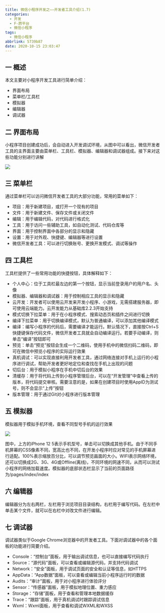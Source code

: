 ```yaml
---
title: 微信小程序开发之——开发者工具介绍(1.7)
categories:
  - 开发
  - F-跨平台
  - 微信小程序
tags:
  - 微信小程序
abbrlink: 5739b87
date: 2020-10-15 23:03:47
---
```

## 一 概述

本文主要对小程序开发工具进行简单介绍：

* 界面布局
* 菜单栏/工具栏
* 模拟器
* 编辑器
* 调试器

<!--more-->

## 二 界面布局

小程序项目创建成功后，会自动进入开发调试环境，从图中可以看出，微信开发者工具的主界面主要由菜单栏、工具栏、模拟器、编辑器和调试器组成。接下来对这些功能分别进行讲解

![][1]

## 三 菜单栏

通过菜单栏可以访问微信开发者工具的大部分功能，常用的菜单如下：

* 项目：用于新建项目，或打开一个现有的项目
* 文件：用于新建文件、保存文件或关闭文件
* 编辑：用于编辑代码，对代码进行格式化
* 工具：用于访问一些辅助工具，如自动化测试、代码仓库等
* 界面：用于控制界面中各部分的显示和隐藏
* 设置：用于对外观、快捷键、编辑器等进行设置
* 微信开发者工具：可以进行切换账号、更换开发模式、调试等操作

## 四 工具栏

工具栏提供了一些常用功能的快捷按钮，具体解释如下：

* 个人中心：位于工具栏最左边的第一个按钮，显示当前登录用户的用户名、头像
* 模拟器、编辑器和调试器：用于控制相应工具的显示和隐藏
* 云开发：开发者可以使用云开发来开发小程序、小游戏，无需搭建服务器，即可使用云端能力。云开发能力从基础库2.2.3开始支持
* 模式切换下拉菜单：用于在小程序模式、搜索动态页和插件之间进行切换
* 编译下拉菜单：用于切换编译模式，默认为普通编译，可以添加其他编译模式
* 编译：编写小程序的代码后，需要编译才能运行。默认情况下，直接按Ctrl+S快捷键保存代码文件，微信开发者工具就会自动编译运行。若要手动编译，则单击“编译”按钮即可
* 预览：单击“预览”按钮会生成一个二维码，使用手机中的微信扫码二维码，即可在微信中预览小程序的实际运行效果
* 真机调试：可以实现直接利用开发者工具，通过网络连接对手机上运行的小程序进行调试，帮助开发者更好地定位和查找在手机上出现的问题
* 切后台：用于模拟小程序在手机中切后台的效果
* 清缓存：用于将代码上传到小程序管理后台，可以在“开发管理”中查看上传的版本，将代码提交审核。需要注意的是，如果在创建项目时使用AppID为测试号，则不会显示“上传”按钮
* 版本管理：用于通过Git对小程序进行版本管理

## 五 模拟器

模拟器用于模拟手机环境，查看不同型号手机的运行效果

![][2]

图中，上方的iPhone 12 5表示手机型号，单击可以切换成其他手机。由于不同手机屏幕的CSS像素不同，宽高比也不同，在开发小程序时应对常见的手机屏幕进行适配。100%表示缩放百分比，可以调节预览画面的大小。WIFI表示网络环境，还可以切换成2G、3G、4G或Offline(离线)，不同环境的网速不同，从而可以测试小程序的网络加载速度。模拟器的底部状态栏显示了当前的页面路径为/pages/index/index

## 六 编辑器

编辑器分为左右两栏，左栏用于浏览项目目录结构，右栏用于编写代码。在左栏中单击某个文件，就可以在右栏中对改文件进行编辑。

## 七 调试器

调试器类似于Google Chrome浏览器中的开发者工具。下面对调试器中的各个面板的功能进行简要介绍。

* Console：“控制台”面板，用于输出调试信息，也可以直接编写代码执行
* Source：“源代码”面板，可以查看或编辑源代码，并支持代码调试
* Network：“安全”面板，用于调试页面的安全和认证等信息，如HTTPS
* AppData：“App数据”面板，可以查看或编辑当前小程序运行时的数据
* Audits：“审计”面板，用于对小程序进行体验评分
* Sensor：“传感器”面板，用于模拟地理位置、重力感应
* Storage：“存储”面板，用于查看和管理本地数据缓存
* Trace：“跟踪”面板，用于真机调试时跟踪调试信息
* Wxml：Wxml面板，用于查看和调试WXML和WXSS



[1]:https://raw.githubusercontent.com/PGzxc/CDN/master/blog-wechat/wechat-tools-layout.png
[2]:https://raw.githubusercontent.com/PGzxc/CDN/master/blog-wechat/wechat-tools-simulator.png